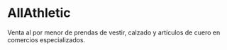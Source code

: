 # AllAthletic
Venta al por menor de prendas de vestir, calzado y artículos de cuero en comercios especializados.
